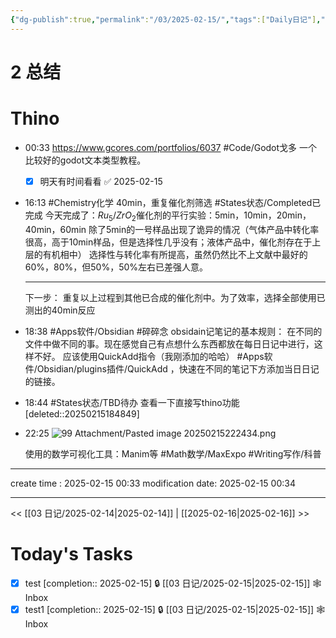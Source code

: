 ```yaml
---
{"dg-publish":true,"permalink":"/03/2025-02-15/","tags":["Daily日记"],"noteIcon":"","created":"2025-01-31T00:35","updated":"2025-07-01T13:38"}
---
```



# 2 总结



# Thino
- 00:33 
    https://www.gcores.com/portfolios/6037
    #Code/Godot戈多 
    一个比较好的godot文本类型教程。
    - [x] 明天有时间看看 ✅ 2025-02-15
- 16:13 
    #Chemistry化学 
    40min，重复催化剂筛选
    #States状态/Completed已完成 
    今天完成了：$Ru_{5}/ZrO_{2}$催化剂的平行实验：5min，10min，20min，40min，60min
    除了5min的一号样品出现了诡异的情况（气体产品中转化率很高，高于10min样品，但是选择性几乎没有；液体产品中，催化剂存在于上层的有机相中）
    选择性与转化率有所提高，虽然仍然比不上文献中最好的60%，80%，但50%，50%左右已差强人意。
    *******
    下一步：
    重复以上过程到其他已合成的催化剂中。为了效率，选择全部使用已测出的40min反应


- 18:38 
    #Apps软件/Obsidian #碎碎念 
    obsidain记笔记的基本规则：
    在不同的文件中做不同的事。现在感觉自己有点想什么东西都放在每日日记中进行，这样不好。
    应该使用QuickAdd指令（我刚添加的哈哈） #Apps软件/Obsidian/plugins插件/QuickAdd ，快速在不同的笔记下方添加当日日记的链接。 
- 18:44 
    #States状态/TBD待办 查看一下直接写thino功能 [deleted::20250215184849]
- 22:25 
    ![99 Attachment/Pasted image 20250215222434.png](/img/user/99%20Attachment/Pasted%20image%2020250215222434.png)
    
    使用的数学可视化工具：Manim等
    #Math数学/MaxExpo
    #Writing写作/科普


---
create time : 2025-02-15 00:33
modification date: 2025-02-15 00:34

---

<< [[03 日记/2025-02-14\|2025-02-14]]  |  [[2025-02-16\|2025-02-16]]  >> 

# Today's Tasks

- [x] test  [completion:: 2025-02-15] 🔒 [[03 日记/2025-02-15\|2025-02-15]] 🕸️ Inbox
- [x] test1 [completion:: 2025-02-15] 🔒 [[03 日记/2025-02-15\|2025-02-15]] 🕸️ Inbox

